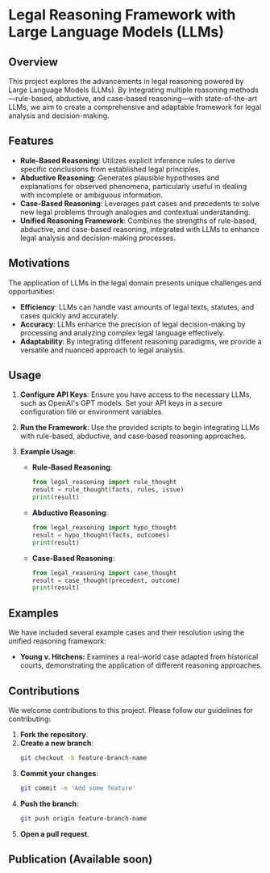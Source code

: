 # Legal Reasoning Framework with Large Language Models (LLMs)

## Overview

This project explores the advancements in legal reasoning powered by Large Language Models (LLMs). By integrating multiple reasoning methods—rule-based, abductive, and case-based reasoning—with state-of-the-art LLMs, we aim to create a comprehensive and adaptable framework for legal analysis and decision-making.

## Features

- **Rule-Based Reasoning**: Utilizes explicit inference rules to derive specific conclusions from established legal principles.
- **Abductive Reasoning**: Generates plausible hypotheses and explanations for observed phenomena, particularly useful in dealing with incomplete or ambiguous information.
- **Case-Based Reasoning**: Leverages past cases and precedents to solve new legal problems through analogies and contextual understanding.
- **Unified Reasoning Framework**: Combines the strengths of rule-based, abductive, and case-based reasoning, integrated with LLMs to enhance legal analysis and decision-making processes.

## Motivations

The application of LLMs in the legal domain presents unique challenges and opportunities:
- **Efficiency**: LLMs can handle vast amounts of legal texts, statutes, and cases quickly and accurately.
- **Accuracy**: LLMs enhance the precision of legal decision-making by processing and analyzing complex legal language effectively.
- **Adaptability**: By integrating different reasoning paradigms, we provide a versatile and nuanced approach to legal analysis.

## Usage

1. **Configure API Keys**: Ensure you have access to the necessary LLMs, such as OpenAI's GPT models. Set your API keys in a secure configuration file or environment variables.

2. **Run the Framework**:
   Use the provided scripts to begin integrating LLMs with rule-based, abductive, and case-based reasoning approaches.

3. **Example Usage**:
   - **Rule-Based Reasoning**:
     ```python
     from legal_reasoning import rule_thought
     result = rule_thought(facts, rules, issue)
     print(result)
     ```
   - **Abductive Reasoning**:
     ```python
     from legal_reasoning import hypo_thought
     result = hypo_thought(facts, outcomes)
     print(result)
     ```
   - **Case-Based Reasoning**:
     ```python
     from legal_reasoning import case_thought
     result = case_thought(precedent, outcome)
     print(result)
     ```

## Examples

We have included several example cases and their resolution using the unified reasoning framework:

- **Young v. Hitchens:** Examines a real-world case adapted from historical courts, demonstrating the application of different reasoning approaches.

## Contributions

We welcome contributions to this project. Please follow our guidelines for contributing:

1. **Fork the repository**.
2. **Create a new branch**:
   ```bash
   git checkout -b feature-branch-name
   ```
3. **Commit your changes**:
   ```bash
   git commit -m 'Add some feature'
   ```
4. **Push the branch**:
   ```bash
   git push origin feature-branch-name
   ```
5. **Open a pull request**.

## Publication (Available soon)
